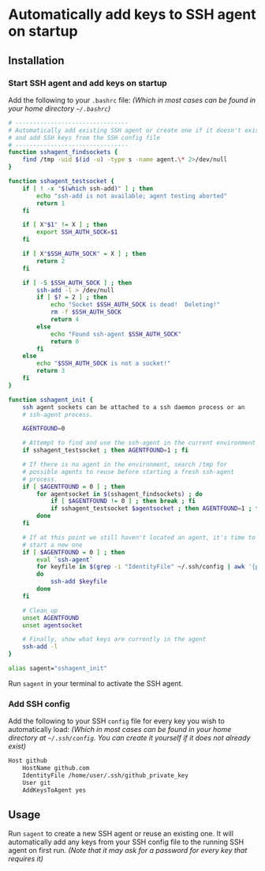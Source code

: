 # Automatically add keys to SSH agent on startup

## Installation

### Start SSH agent and add keys on startup

Add the following to your `.bashrc` file:
*(Which in most cases can be found in your home directory `~/.bashrc`)*

```bash
# --------------------------------
# Automatically add existing SSH agent or create one if it doesn't exist already
# and add SSH keys from the SSH config file
# --------------------------------
function sshagent_findsockets {
    find /tmp -uid $(id -u) -type s -name agent.\* 2>/dev/null
}

function sshagent_testsocket {
    if [ ! -x "$(which ssh-add)" ] ; then
        echo "ssh-add is not available; agent testing aborted"
        return 1
    fi

    if [ X"$1" != X ] ; then
        export SSH_AUTH_SOCK=$1
    fi

    if [ X"$SSH_AUTH_SOCK" = X ] ; then
        return 2
    fi

    if [ -S $SSH_AUTH_SOCK ] ; then
        ssh-add -l > /dev/null
        if [ $? = 2 ] ; then
            echo "Socket $SSH_AUTH_SOCK is dead!  Deleting!"
            rm -f $SSH_AUTH_SOCK
            return 4
        else
            echo "Found ssh-agent $SSH_AUTH_SOCK"
            return 0
        fi
    else
        echo "$SSH_AUTH_SOCK is not a socket!"
        return 3
    fi
}

function sshagent_init {
    ssh agent sockets can be attached to a ssh daemon process or an
    # ssh-agent process.

    AGENTFOUND=0

    # Attempt to find and use the ssh-agent in the current environment
    if sshagent_testsocket ; then AGENTFOUND=1 ; fi

    # If there is no agent in the environment, search /tmp for
    # possible agents to reuse before starting a fresh ssh-agent
    # process.
    if [ $AGENTFOUND = 0 ] ; then
        for agentsocket in $(sshagent_findsockets) ; do
            if [ $AGENTFOUND != 0 ] ; then break ; fi
            if sshagent_testsocket $agentsocket ; then AGENTFOUND=1 ; fi
        done
    fi

    # If at this point we still haven't located an agent, it's time to
    # start a new one
    if [ $AGENTFOUND = 0 ] ; then
        eval `ssh-agent`
        for keyfile in $(grep -i "IdentityFile" ~/.ssh/config | awk '{print $2}')
        do
            ssh-add $keyfile
        done
    fi

    # Clean up
    unset AGENTFOUND
    unset agentsocket

    # Finally, show what keys are currently in the agent
    ssh-add -l
}

alias sagent="sshagent_init"
```

Run `sagent` in your terminal to activate the SSH agent.

### Add SSH config

Add the following to your SSH `config` file for every key you wish to automatically load:
*(Which in most cases can be found in your home directory at `~/.ssh/config`. You can create it yourself if it does not already exist)*

```bash
Host github
    HostName github.com
    IdentityFile /home/user/.ssh/github_private_key
    User git
    AddKeysToAgent yes
```

## Usage

Run `sagent` to create a new SSH agent or reuse an existing one. It will automatically add any keys from your SSH config file to the running SSH agent on first run.
*(Note that it may ask for a password for every key that requires it)*
